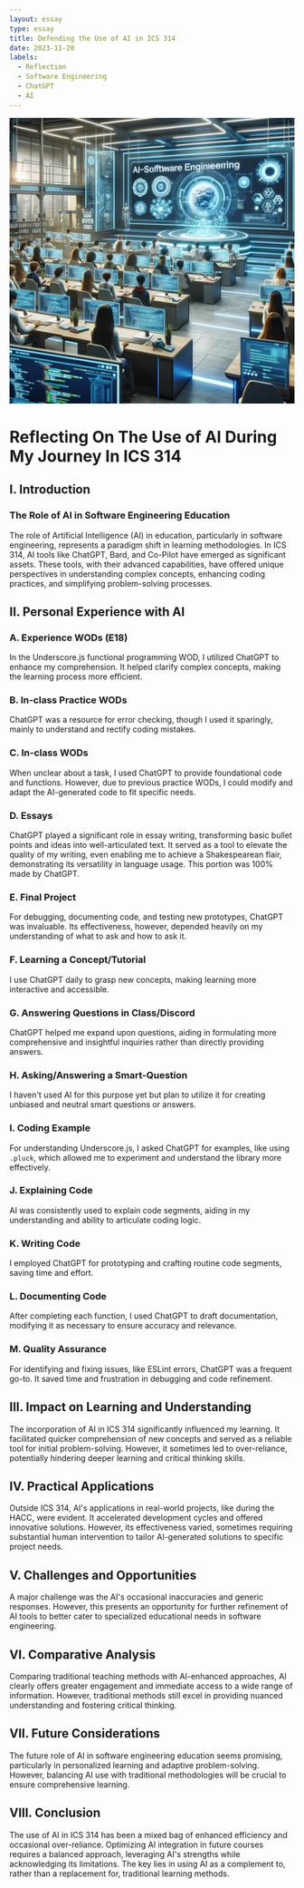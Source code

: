 ```yaml
---
layout: essay
type: essay
title: Defending the Use of AI in ICS 314
date: 2023-11-20
labels:
  - Reflection
  - Software Engineering
  - ChatGPT
  - AI
---
```


![Hydroponics](../img/chatgpt-ics314/aiclass.png)


# Reflecting On The Use of AI During My Journey In ICS 314

## I. Introduction

### The Role of AI in Software Engineering Education
The role of Artificial Intelligence (AI) in education, particularly in software engineering, represents a paradigm shift in learning methodologies. In ICS 314, AI tools like ChatGPT, Bard, and Co-Pilot have emerged as significant assets. These tools, with their advanced capabilities, have offered unique perspectives in understanding complex concepts, enhancing coding practices, and simplifying problem-solving processes.

## II. Personal Experience with AI

### A. Experience WODs (E18)
In the Underscore.js functional programming WOD, I utilized ChatGPT to enhance my comprehension. It helped clarify complex concepts, making the learning process more efficient.

### B. In-class Practice WODs
ChatGPT was a resource for error checking, though I used it sparingly, mainly to understand and rectify coding mistakes.

### C. In-class WODs
When unclear about a task, I used ChatGPT to provide foundational code and functions. However, due to previous practice WODs, I could modify and adapt the AI-generated code to fit specific needs.

### D. Essays
ChatGPT played a significant role in essay writing, transforming basic bullet points and ideas into well-articulated text. It served as a tool to elevate the quality of my writing, even enabling me to achieve a Shakespearean flair, demonstrating its versatility in language usage. This portion was 100% made by ChatGPT.

### E. Final Project
For debugging, documenting code, and testing new prototypes, ChatGPT was invaluable. Its effectiveness, however, depended heavily on my understanding of what to ask and how to ask it.

### F. Learning a Concept/Tutorial
I use ChatGPT daily to grasp new concepts, making learning more interactive and accessible.

### G. Answering Questions in Class/Discord
ChatGPT helped me expand upon questions, aiding in formulating more comprehensive and insightful inquiries rather than directly providing answers.

### H. Asking/Answering a Smart-Question
I haven't used AI for this purpose yet but plan to utilize it for creating unbiased and neutral smart questions or answers.

### I. Coding Example
For understanding Underscore.js, I asked ChatGPT for examples, like using `.pluck`, which allowed me to experiment and understand the library more effectively.

### J. Explaining Code
AI was consistently used to explain code segments, aiding in my understanding and ability to articulate coding logic.

### K. Writing Code
I employed ChatGPT for prototyping and crafting routine code segments, saving time and effort.

### L. Documenting Code
After completing each function, I used ChatGPT to draft documentation, modifying it as necessary to ensure accuracy and relevance.

### M. Quality Assurance
For identifying and fixing issues, like ESLint errors, ChatGPT was a frequent go-to. It saved time and frustration in debugging and code refinement.

## III. Impact on Learning and Understanding

The incorporation of AI in ICS 314 significantly influenced my learning. It facilitated quicker comprehension of new concepts and served as a reliable tool for initial problem-solving. However, it sometimes led to over-reliance, potentially hindering deeper learning and critical thinking skills.

## IV. Practical Applications

Outside ICS 314, AI's applications in real-world projects, like during the HACC, were evident. It accelerated development cycles and offered innovative solutions. However, its effectiveness varied, sometimes requiring substantial human intervention to tailor AI-generated solutions to specific project needs.

## V. Challenges and Opportunities

A major challenge was the AI's occasional inaccuracies and generic responses. However, this presents an opportunity for further refinement of AI tools to better cater to specialized educational needs in software engineering.

## VI. Comparative Analysis

Comparing traditional teaching methods with AI-enhanced approaches, AI clearly offers greater engagement and immediate access to a wide range of information. However, traditional methods still excel in providing nuanced understanding and fostering critical thinking.

## VII. Future Considerations

The future role of AI in software engineering education seems promising, particularly in personalized learning and adaptive problem-solving. However, balancing AI use with traditional methodologies will be crucial to ensure comprehensive learning.

## VIII. Conclusion

The use of AI in ICS 314 has been a mixed bag of enhanced efficiency and occasional over-reliance. Optimizing AI integration in future courses requires a balanced approach, leveraging AI's strengths while acknowledging its limitations. The key lies in using AI as a complement to, rather than a replacement for, traditional learning methods.

